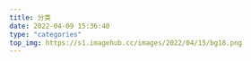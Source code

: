 ```yaml
---
title: 分类
date: 2022-04-09 15:36:40
type: "categories"
top_img: https://s1.imagehub.cc/images/2022/04/15/bg18.png
---
```

